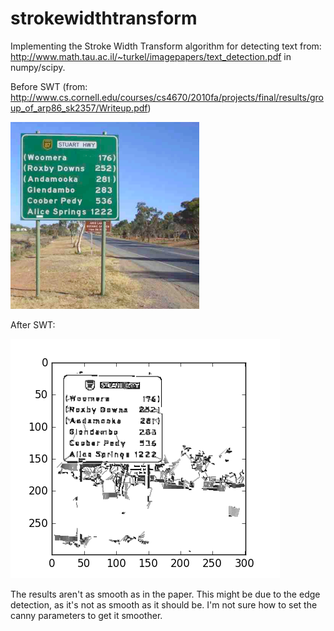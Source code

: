 # strokewidthtransform
Implementing the Stroke Width Transform algorithm for detecting text from: http://www.math.tau.ac.il/~turkel/imagepapers/text_detection.pdf in numpy/scipy.

Before SWT (from: http://www.cs.cornell.edu/courses/cs4670/2010fa/projects/final/results/group_of_arp86_sk2357/Writeup.pdf)

![Before SWT](test2.png)

After SWT:

![After SWT](figure_1.png)

The results aren't as smooth as in the paper. This might be due to the edge detection, as it's not as smooth as it should be. I'm not sure how to set the canny parameters to get it smoother.
